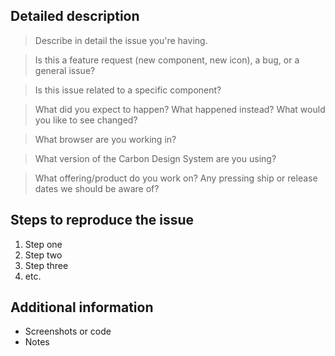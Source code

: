 <!-- Feel free to remove sections that aren't relevant.

## Title line template: [Title]: Brief description

-->

## Detailed description

> Describe in detail the issue you're having.

> Is this a feature request (new component, new icon), a bug, or a general issue?

> Is this issue related to a specific component?

> What did you expect to happen? What happened instead? What would you like to see changed?

> What browser are you working in?

> What version of the Carbon Design System are you using?

> What offering/product do you work on? Any pressing ship or release dates we should be aware of?

## Steps to reproduce the issue

<!--
Please try to re-create the issue using our CodeSandbox template available here:
https://codesandbox.io/s/x2mjypo6pp

This helps reduce the issue to an isolated case that helps us out when debugging.
If you're able to reproduce using the CodeSandbox link above, please include the
link in addition to the steps to reproduce. Thanks so much!
-->

<!-- [CodeSandbox](<url>) -->

1. Step one
2. Step two
3. Step three
4. etc.

## Additional information

- Screenshots or code
- Notes
